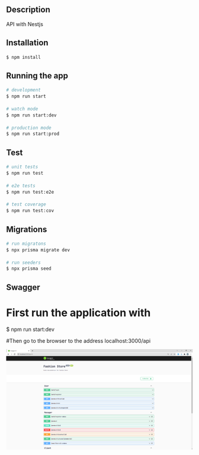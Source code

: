 ## Description

API with Nestjs


## Installation

```bash
$ npm install
```

## Running the app

```bash
# development
$ npm run start

# watch mode
$ npm run start:dev

# production mode
$ npm run start:prod
```

## Test

```bash
# unit tests
$ npm run test

# e2e tests
$ npm run test:e2e

# test coverage
$ npm run test:cov
```

## Migrations

```bash
# run migratons
$ npx prisma migrate dev

# run seeders
$ npx prisma seed
```

## Swagger

# First run the application with
$ npm run start:dev

#Then go to the browser to the address localhost:3000/api

![alt text](https://github.com/joanscure/Ravn-Challenge-V2-joanleyton/blob/main/docs/swagger.png?raw=true)
